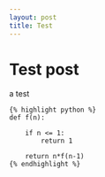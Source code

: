 ```yaml
---
layout: post
title: Test
---
```


# Test post

a test

    {% highlight python %}
    def f(n):

        if n <= 1:
            return 1

        return n*f(n-1)
    {% endhighlight %}


